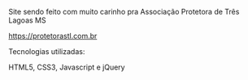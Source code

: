 Site sendo feito com muito carinho pra Associação Protetora de Três Lagoas MS

https://protetorastl.com.br

Tecnologias utilizadas:

HTML5, CSS3, Javascript e jQuery